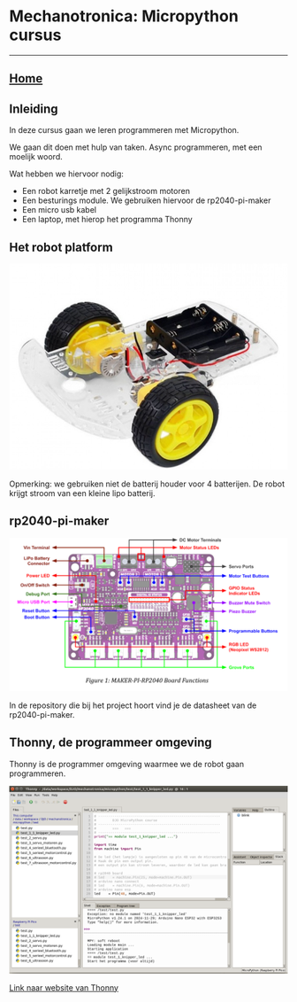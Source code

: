 # Mechanotronica: Micropython cursus
***

## [Home](../micropython-cursus.md)

## Inleiding

In deze cursus gaan we leren programmeren met Micropython.

We gaan dit doen met hulp van taken. Async programmeren, met een moelijk woord.

Wat hebben we hiervoor nodig:
* Een robot karretje met 2 gelijkstroom motoren
* Een besturings module. We gebruiken hiervoor de rp2040-pi-maker
* Een micro usb kabel
* Een laptop, met hierop het programma Thonny

## Het robot platform

![Robot platform met 2 wielen](../images/car-kit.png)

Opmerking: we gebruiken niet de batterij houder voor 4 batterijen.
De robot krijgt stroom van een kleine lipo batterij. 


## rp2040-pi-maker

![rp2040-pi-maker](../images/maker-pi-board-functions.png)

In de repository die bij het project hoort vind je de datasheet van de rp2040-pi-maker.

## Thonny, de programmeer omgeving


Thonny is de programmer omgeving waarmee we de robot gaan programmeren.

![Thonny](../images/Thonny.png)

[Link naar website van Thonny](https://thonny.org/)







